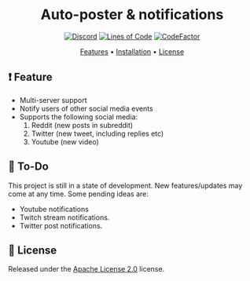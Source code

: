 <h1 align="center">
  <br>
  Auto-poster & notifications
  <br>
</h1>

<div align=center>

[![Discord](https://img.shields.io/discord/658113349384667198.svg?label=&logo=discord&logoColor=ffffff&color=7389D8&labelColor=6A7EC2)](https://discord.gg/8g6zUQu)
[![Lines of Code](https://sonarcloud.io/api/project_badges/measure?project=Spiderjockey02_auto-poster-and-notifications&metric=ncloc)](https://sonarcloud.io/dashboard?id=Spiderjockey02_auto-poster-and-notifications)
[![CodeFactor](https://www.codefactor.io/repository/github/egglord-discord-bot/auto-poster-and-notifications/badge)](https://www.codefactor.io/repository/github/egglord-discord-bot/auto-poster-and-notifications)

</div>
<p align="center">
  <a href="#Features">Features</a>
  •
  <a href="https://github.com/Spiderjockey02/auto-poster-and-notifications/blob/master/docs/INSTALLATION.md">Installation</a>
  •
  <a href="#license">License</a>
</p>

## ❗ Feature
* Multi-server support
* Notify users of other social media events
* Supports the following social media:
    1. Reddit (new posts in subreddit)
    2. Twitter (new tweet, including replies etc)
    3. Youtube (new video)

## 📝 To-Do

This project is still in a state of development. New features/updates may come at any time. Some pending ideas are:

  * Youtube notifications
  * Twitch stream notifications.
  * Twitter post notifications.

## 📖 License

Released under the [Apache License 2.0](https://github.com/Spiderjockey02/auto-poster-and-notifications/blob/master/LICENSE) license.
